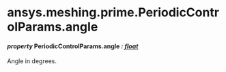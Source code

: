# ansys.meshing.prime.PeriodicControlParams.angle

#### *property* PeriodicControlParams.angle *: [float](https://docs.python.org/3.11/library/functions.html#float)*

Angle in degrees.

<!-- !! processed by numpydoc !! -->
